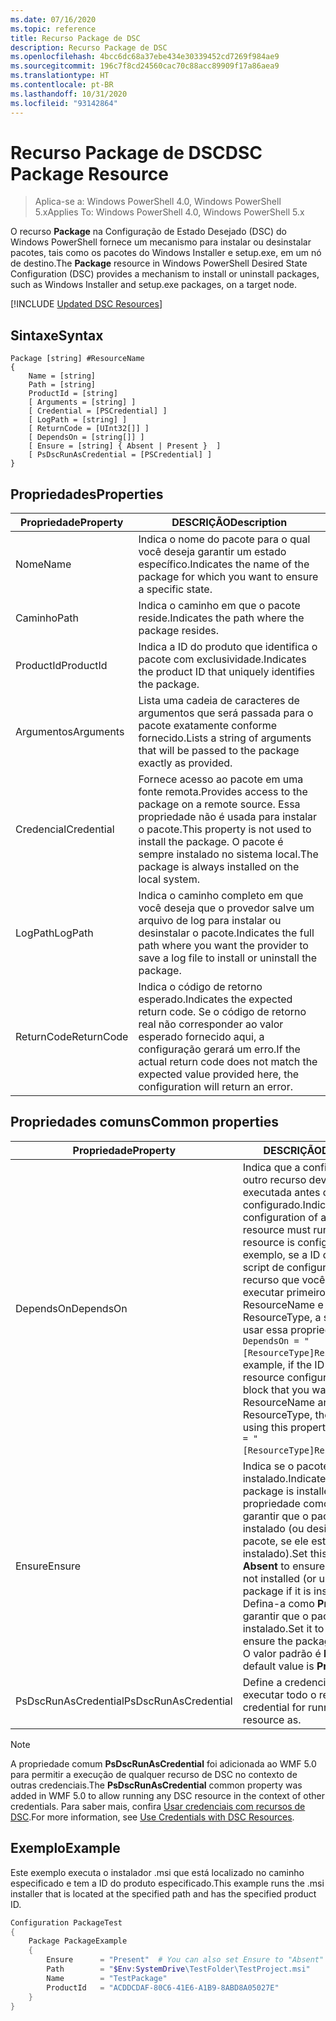 ```yaml
---
ms.date: 07/16/2020
ms.topic: reference
title: Recurso Package de DSC
description: Recurso Package de DSC
ms.openlocfilehash: 4bcc6dc68a37ebe434e30339452cd7269f984ae9
ms.sourcegitcommit: 196c7f8cd24560cac70c88acc89909f17a86aea9
ms.translationtype: HT
ms.contentlocale: pt-BR
ms.lasthandoff: 10/31/2020
ms.locfileid: "93142864"
---
```

# <a name="dsc-package-resource"></a><span data-ttu-id="d78f7-103">Recurso Package de DSC</span><span class="sxs-lookup"><span data-stu-id="d78f7-103">DSC Package Resource</span></span>

> <span data-ttu-id="d78f7-104">Aplica-se a: Windows PowerShell 4.0, Windows PowerShell 5.x</span><span class="sxs-lookup"><span data-stu-id="d78f7-104">Applies To: Windows PowerShell 4.0, Windows PowerShell 5.x</span></span>

<span data-ttu-id="d78f7-105">O recurso **Package** na Configuração de Estado Desejado (DSC) do Windows PowerShell fornece um mecanismo para instalar ou desinstalar pacotes, tais como os pacotes do Windows Installer e setup.exe, em um nó de destino.</span><span class="sxs-lookup"><span data-stu-id="d78f7-105">The **Package** resource in Windows PowerShell Desired State Configuration (DSC) provides a mechanism to install or uninstall packages, such as Windows Installer and setup.exe packages, on a target node.</span></span>

[!INCLUDE [Updated DSC Resources](../../../../../includes/dsc-resources.md)]

## <a name="syntax"></a><span data-ttu-id="d78f7-106">Sintaxe</span><span class="sxs-lookup"><span data-stu-id="d78f7-106">Syntax</span></span>

```Syntax
Package [string] #ResourceName
{
    Name = [string]
    Path = [string]
    ProductId = [string]
    [ Arguments = [string] ]
    [ Credential = [PSCredential] ]
    [ LogPath = [string] ]
    [ ReturnCode = [UInt32[]] ]
    [ DependsOn = [string[]] ]
    [ Ensure = [string] { Absent | Present }  ]
    [ PsDscRunAsCredential = [PSCredential] ]
}
```

## <a name="properties"></a><span data-ttu-id="d78f7-107">Propriedades</span><span class="sxs-lookup"><span data-stu-id="d78f7-107">Properties</span></span>

|<span data-ttu-id="d78f7-108">Propriedade</span><span class="sxs-lookup"><span data-stu-id="d78f7-108">Property</span></span> |<span data-ttu-id="d78f7-109">DESCRIÇÃO</span><span class="sxs-lookup"><span data-stu-id="d78f7-109">Description</span></span> |
|---|---|
|<span data-ttu-id="d78f7-110">Nome</span><span class="sxs-lookup"><span data-stu-id="d78f7-110">Name</span></span> |<span data-ttu-id="d78f7-111">Indica o nome do pacote para o qual você deseja garantir um estado específico.</span><span class="sxs-lookup"><span data-stu-id="d78f7-111">Indicates the name of the package for which you want to ensure a specific state.</span></span> |
|<span data-ttu-id="d78f7-112">Caminho</span><span class="sxs-lookup"><span data-stu-id="d78f7-112">Path</span></span> |<span data-ttu-id="d78f7-113">Indica o caminho em que o pacote reside.</span><span class="sxs-lookup"><span data-stu-id="d78f7-113">Indicates the path where the package resides.</span></span> |
|<span data-ttu-id="d78f7-114">ProductId</span><span class="sxs-lookup"><span data-stu-id="d78f7-114">ProductId</span></span> |<span data-ttu-id="d78f7-115">Indica a ID do produto que identifica o pacote com exclusividade.</span><span class="sxs-lookup"><span data-stu-id="d78f7-115">Indicates the product ID that uniquely identifies the package.</span></span> |
|<span data-ttu-id="d78f7-116">Argumentos</span><span class="sxs-lookup"><span data-stu-id="d78f7-116">Arguments</span></span> |<span data-ttu-id="d78f7-117">Lista uma cadeia de caracteres de argumentos que será passada para o pacote exatamente conforme fornecido.</span><span class="sxs-lookup"><span data-stu-id="d78f7-117">Lists a string of arguments that will be passed to the package exactly as provided.</span></span> |
|<span data-ttu-id="d78f7-118">Credencial</span><span class="sxs-lookup"><span data-stu-id="d78f7-118">Credential</span></span> |<span data-ttu-id="d78f7-119">Fornece acesso ao pacote em uma fonte remota.</span><span class="sxs-lookup"><span data-stu-id="d78f7-119">Provides access to the package on a remote source.</span></span> <span data-ttu-id="d78f7-120">Essa propriedade não é usada para instalar o pacote.</span><span class="sxs-lookup"><span data-stu-id="d78f7-120">This property is not used to install the package.</span></span> <span data-ttu-id="d78f7-121">O pacote é sempre instalado no sistema local.</span><span class="sxs-lookup"><span data-stu-id="d78f7-121">The package is always installed on the local system.</span></span> |
|<span data-ttu-id="d78f7-122">LogPath</span><span class="sxs-lookup"><span data-stu-id="d78f7-122">LogPath</span></span> |<span data-ttu-id="d78f7-123">Indica o caminho completo em que você deseja que o provedor salve um arquivo de log para instalar ou desinstalar o pacote.</span><span class="sxs-lookup"><span data-stu-id="d78f7-123">Indicates the full path where you want the provider to save a log file to install or uninstall the package.</span></span> |
|<span data-ttu-id="d78f7-124">ReturnCode</span><span class="sxs-lookup"><span data-stu-id="d78f7-124">ReturnCode</span></span> |<span data-ttu-id="d78f7-125">Indica o código de retorno esperado.</span><span class="sxs-lookup"><span data-stu-id="d78f7-125">Indicates the expected return code.</span></span> <span data-ttu-id="d78f7-126">Se o código de retorno real não corresponder ao valor esperado fornecido aqui, a configuração gerará um erro.</span><span class="sxs-lookup"><span data-stu-id="d78f7-126">If the actual return code does not match the expected value provided here, the configuration will return an error.</span></span> |

## <a name="common-properties"></a><span data-ttu-id="d78f7-127">Propriedades comuns</span><span class="sxs-lookup"><span data-stu-id="d78f7-127">Common properties</span></span>

|<span data-ttu-id="d78f7-128">Propriedade</span><span class="sxs-lookup"><span data-stu-id="d78f7-128">Property</span></span> |<span data-ttu-id="d78f7-129">DESCRIÇÃO</span><span class="sxs-lookup"><span data-stu-id="d78f7-129">Description</span></span> |
|---|---|
|<span data-ttu-id="d78f7-130">DependsOn</span><span class="sxs-lookup"><span data-stu-id="d78f7-130">DependsOn</span></span> |<span data-ttu-id="d78f7-131">Indica que a configuração de outro recurso deve ser executada antes de ele ser configurado.</span><span class="sxs-lookup"><span data-stu-id="d78f7-131">Indicates that the configuration of another resource must run before this resource is configured.</span></span> <span data-ttu-id="d78f7-132">Por exemplo, se a ID do bloco de script de configuração do recurso que você deseja executar primeiro for ResourceName e seu tipo for ResourceType, a sintaxe para usar essa propriedade será `DependsOn = "[ResourceType]ResourceName"`.</span><span class="sxs-lookup"><span data-stu-id="d78f7-132">For example, if the ID of the resource configuration script block that you want to run first is ResourceName and its type is ResourceType, the syntax for using this property is `DependsOn = "[ResourceType]ResourceName"`.</span></span> |
|<span data-ttu-id="d78f7-133">Ensure</span><span class="sxs-lookup"><span data-stu-id="d78f7-133">Ensure</span></span> |<span data-ttu-id="d78f7-134">Indica se o pacote foi instalado.</span><span class="sxs-lookup"><span data-stu-id="d78f7-134">Indicates if the package is installed.</span></span> <span data-ttu-id="d78f7-135">Defina esta propriedade como **Absent** para garantir que o pacote não seja instalado (ou desinstalar o pacote, se ele estiver instalado).</span><span class="sxs-lookup"><span data-stu-id="d78f7-135">Set this property to **Absent** to ensure the package is not installed (or uninstall the package if it is installed).</span></span> <span data-ttu-id="d78f7-136">Defina-a como **Present** para garantir que o pacote seja instalado.</span><span class="sxs-lookup"><span data-stu-id="d78f7-136">Set it to **Present** to ensure the package is installed.</span></span> <span data-ttu-id="d78f7-137">O valor padrão é **Present** .</span><span class="sxs-lookup"><span data-stu-id="d78f7-137">The default value is **Present** .</span></span> |
|<span data-ttu-id="d78f7-138">PsDscRunAsCredential</span><span class="sxs-lookup"><span data-stu-id="d78f7-138">PsDscRunAsCredential</span></span> |<span data-ttu-id="d78f7-139">Define a credencial para executar todo o recurso.</span><span class="sxs-lookup"><span data-stu-id="d78f7-139">Sets the credential for running the entire resource as.</span></span> |

> [!NOTE]
> <span data-ttu-id="d78f7-140">A propriedade comum **PsDscRunAsCredential** foi adicionada ao WMF 5.0 para permitir a execução de qualquer recurso de DSC no contexto de outras credenciais.</span><span class="sxs-lookup"><span data-stu-id="d78f7-140">The **PsDscRunAsCredential** common property was added in WMF 5.0 to allow running any DSC resource in the context of other credentials.</span></span> <span data-ttu-id="d78f7-141">Para saber mais, confira [Usar credenciais com recursos de DSC](../../../configurations/runasuser.md).</span><span class="sxs-lookup"><span data-stu-id="d78f7-141">For more information, see [Use Credentials with DSC Resources](../../../configurations/runasuser.md).</span></span>

## <a name="example"></a><span data-ttu-id="d78f7-142">Exemplo</span><span class="sxs-lookup"><span data-stu-id="d78f7-142">Example</span></span>

<span data-ttu-id="d78f7-143">Este exemplo executa o instalador .msi que está localizado no caminho especificado e tem a ID do produto especificado.</span><span class="sxs-lookup"><span data-stu-id="d78f7-143">This example runs the .msi installer that is located at the specified path and has the specified product ID.</span></span>

```powershell
Configuration PackageTest
{
    Package PackageExample
    {
        Ensure      = "Present"  # You can also set Ensure to "Absent"
        Path        = "$Env:SystemDrive\TestFolder\TestProject.msi"
        Name        = "TestPackage"
        ProductId   = "ACDDCDAF-80C6-41E6-A1B9-8ABD8A05027E"
    }
}
```
